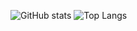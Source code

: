 ![GitHub stats](https://github-readme-stats.vercel.app/api?username=kyana0818&show_icons=true&theme=tokyonight)
![Top Langs](https://github-readme-stats.vercel.app/api/top-langs/?username=kyana0818&hide=javascript,css,scss,html&theme=tokyonight)


<!--
**kyana0818/kyana0818** is a ✨ _special_ ✨ repository because its `README.md` (this file) appears on your GitHub profile.

Here are some ideas to get you started:

- 🔭 I’m currently working on ...
- 🌱 I’m currently learning ...
- 👯 I’m looking to collaborate on ...
- 🤔 I’m looking for help with ...
- 💬 Ask me about ...
- 📫 How to reach me: ...
- 😄 Pronouns: ...
- ⚡ Fun fact: ...
-->
